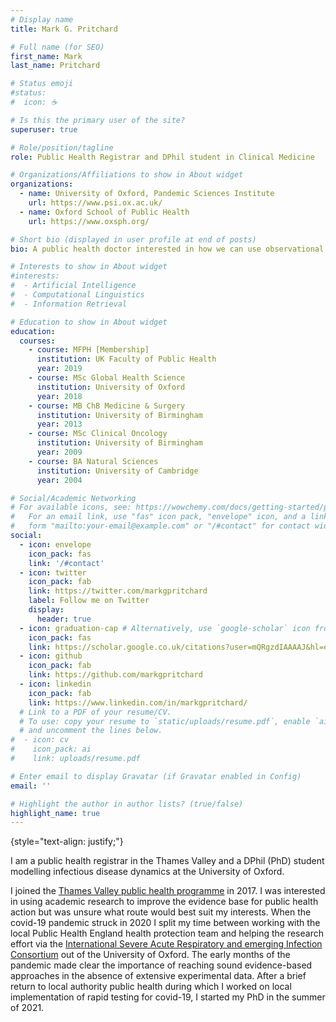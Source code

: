 ```yaml
---
# Display name
title: Mark G. Pritchard

# Full name (for SEO)
first_name: Mark
last_name: Pritchard

# Status emoji
#status:
#  icon: ☕️

# Is this the primary user of the site?
superuser: true

# Role/position/tagline
role: Public Health Registrar and DPhil student in Clinical Medicine

# Organizations/Affiliations to show in About widget
organizations:
  - name: University of Oxford, Pandemic Sciences Institute
    url: https://www.psi.ox.ac.uk/
  - name: Oxford School of Public Health
    url: https://www.oxsph.org/

# Short bio (displayed in user profile at end of posts)
bio: A public health doctor interested in how we can use observational data to guide decisions in communicable disease control

# Interests to show in About widget
#interests:
#  - Artificial Intelligence
#  - Computational Linguistics
#  - Information Retrieval

# Education to show in About widget
education:
  courses:
    - course: MFPH [Membership]
      institution: UK Faculty of Public Health
      year: 2019
    - course: MSc Global Health Science
      institution: University of Oxford
      year: 2018
    - course: MB ChB Medicine & Surgery
      institution: University of Birmingham
      year: 2013
    - course: MSc Clinical Oncology
      institution: University of Birmingham
      year: 2009
    - course: BA Natural Sciences
      institution: University of Cambridge
      year: 2004

# Social/Academic Networking
# For available icons, see: https://wowchemy.com/docs/getting-started/page-builder/#icons
#   For an email link, use "fas" icon pack, "envelope" icon, and a link in the
#   form "mailto:your-email@example.com" or "/#contact" for contact widget.
social:
  - icon: envelope
    icon_pack: fas
    link: '/#contact'
  - icon: twitter
    icon_pack: fab
    link: https://twitter.com/markgpritchard
    label: Follow me on Twitter
    display:
      header: true
  - icon: graduation-cap # Alternatively, use `google-scholar` icon from `ai` icon pack
    icon_pack: fas
    link: https://scholar.google.co.uk/citations?user=mQRgzdIAAAAJ&hl=en
  - icon: github
    icon_pack: fab
    link: https://github.com/markgpritchard
  - icon: linkedin
    icon_pack: fab
    link: https://www.linkedin.com/in/markgpritchard/
  # Link to a PDF of your resume/CV.
  # To use: copy your resume to `static/uploads/resume.pdf`, enable `ai` icons in `params.yaml`,
  # and uncomment the lines below.
#  - icon: cv
#    icon_pack: ai
#    link: uploads/resume.pdf

# Enter email to display Gravatar (if Gravatar enabled in Config)
email: ''

# Highlight the author in author lists? (true/false)
highlight_name: true
---
```


{style="text-align: justify;"}

I am a public health registrar in the Thames Valley and a DPhil (PhD) student modelling infectious disease dynamics at the University of Oxford. 

I joined the [Thames Valley public health programme](https://www.oxsph.org/) in 2017. I was interested in using academic research to improve the evidence base for public health action but was unsure what route would best suit my interests. When the covid-19 pandemic struck in 2020 I split my time between working with the local Public Health England health protection team and helping the research effort via the [International Severe Acute Respiratory and emerging Infection Consortium](https://isaric.org/) out of the University of Oxford. The early months of the pandemic made clear the importance of reaching sound evidence-based approaches in the absence of extensive experimental data. After a brief return to local authority public health during which I worked on local implementation of rapid testing for covid-19, I started my PhD in the summer of 2021.


